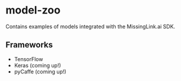 # model-zoo
Contains examples of models integrated with the MissingLink.ai SDK.

## Frameworks

* TensorFlow
* Keras (coming up!)
* pyCaffe (coming up!)
